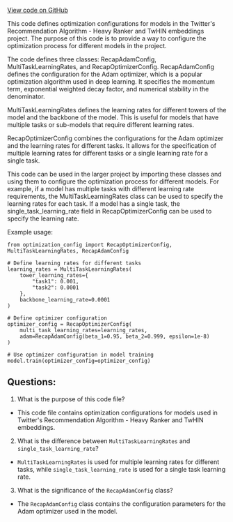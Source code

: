 [View code on GitHub](https://github.com/twitter/the-algorithm-ml/projects/home/recap/optimizer/config.py)

This code defines optimization configurations for models in the Twitter's Recommendation Algorithm - Heavy Ranker and TwHIN embeddings project. The purpose of this code is to provide a way to configure the optimization process for different models in the project. 

The code defines three classes: RecapAdamConfig, MultiTaskLearningRates, and RecapOptimizerConfig. RecapAdamConfig defines the configuration for the Adam optimizer, which is a popular optimization algorithm used in deep learning. It specifies the momentum term, exponential weighted decay factor, and numerical stability in the denominator. 

MultiTaskLearningRates defines the learning rates for different towers of the model and the backbone of the model. This is useful for models that have multiple tasks or sub-models that require different learning rates. 

RecapOptimizerConfig combines the configurations for the Adam optimizer and the learning rates for different tasks. It allows for the specification of multiple learning rates for different tasks or a single learning rate for a single task. 

This code can be used in the larger project by importing these classes and using them to configure the optimization process for different models. For example, if a model has multiple tasks with different learning rate requirements, the MultiTaskLearningRates class can be used to specify the learning rates for each task. If a model has a single task, the single_task_learning_rate field in RecapOptimizerConfig can be used to specify the learning rate. 

Example usage:

```
from optimization_config import RecapOptimizerConfig, MultiTaskLearningRates, RecapAdamConfig

# Define learning rates for different tasks
learning_rates = MultiTaskLearningRates(
    tower_learning_rates={
        "task1": 0.001,
        "task2": 0.0001
    },
    backbone_learning_rate=0.0001
)

# Define optimizer configuration
optimizer_config = RecapOptimizerConfig(
    multi_task_learning_rates=learning_rates,
    adam=RecapAdamConfig(beta_1=0.95, beta_2=0.999, epsilon=1e-8)
)

# Use optimizer configuration in model training
model.train(optimizer_config=optimizer_config)
```
## Questions: 
 1. What is the purpose of this code file?
- This code file contains optimization configurations for models used in Twitter's Recommendation Algorithm - Heavy Ranker and TwHIN embeddings.

2. What is the difference between `MultiTaskLearningRates` and `single_task_learning_rate`?
- `MultiTaskLearningRates` is used for multiple learning rates for different tasks, while `single_task_learning_rate` is used for a single task learning rate.

3. What is the significance of the `RecapAdamConfig` class?
- The `RecapAdamConfig` class contains the configuration parameters for the Adam optimizer used in the model.